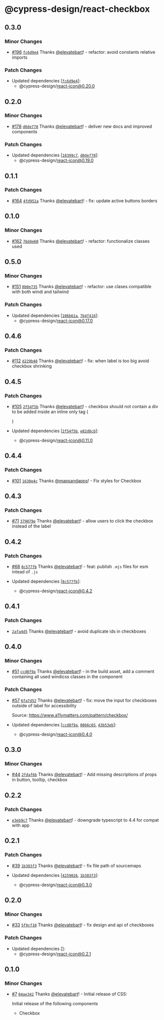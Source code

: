 # @cypress-design/react-checkbox

## 0.3.0

### Minor Changes

- [#196](https://github.com/cypress-io/cypress-design/pull/196) [`fc6d9e4`](https://github.com/cypress-io/cypress-design/commit/fc6d9e4fedcc01fa8e01b868b0fa66d8895c37d0) Thanks [@elevatebart](https://github.com/elevatebart)! - refactor: avoid constants relative imports

### Patch Changes

- Updated dependencies [[`fc6d9e4`](https://github.com/cypress-io/cypress-design/commit/fc6d9e4fedcc01fa8e01b868b0fa66d8895c37d0)]:
  - @cypress-design/react-icon@0.20.0

## 0.2.0

### Minor Changes

- [#178](https://github.com/cypress-io/cypress-design/pull/178) [`d0de778`](https://github.com/cypress-io/cypress-design/commit/d0de77843adb87d8f4804219c6dca8f45b15c650) Thanks [@elevatebart](https://github.com/elevatebart)! - deliver new docs and improved components

### Patch Changes

- Updated dependencies [[`18399c7`](https://github.com/cypress-io/cypress-design/commit/18399c72a52288c67af0935384430d4e4cd24251), [`d0de778`](https://github.com/cypress-io/cypress-design/commit/d0de77843adb87d8f4804219c6dca8f45b15c650)]:
  - @cypress-design/react-icon@0.19.0

## 0.1.1

### Patch Changes

- [#164](https://github.com/cypress-io/cypress-design/pull/164) [`4fd951a`](https://github.com/cypress-io/cypress-design/commit/4fd951a39335900da2508beef9b3565a6f8f9518) Thanks [@elevatebart](https://github.com/elevatebart)! - fix: update active buttons borders

## 0.1.0

### Minor Changes

- [#162](https://github.com/cypress-io/cypress-design/pull/162) [`76d4e60`](https://github.com/cypress-io/cypress-design/commit/76d4e601687d28578cdee0ddc67cd04b286ae2c3) Thanks [@elevatebart](https://github.com/elevatebart)! - refactor: functionalize classes used

## 0.5.0

### Minor Changes

- [#151](https://github.com/cypress-io/cypress-design/pull/151) [`8b0e735`](https://github.com/cypress-io/cypress-design/commit/8b0e7356eb64a6b3583d3486dda8ecbb11c34cca) Thanks [@elevatebart](https://github.com/elevatebart)! - refactor: use clases compatible with both windi and tailwind

### Patch Changes

- Updated dependencies [[`106b61a`](https://github.com/cypress-io/cypress-design/commit/106b61a97888f956a4c9d235fde5efb4243e1445), [`7b4f416`](https://github.com/cypress-io/cypress-design/commit/7b4f4162a0d150aa8cab7ec239faebb58c39464d)]:
  - @cypress-design/react-icon@0.17.0

## 0.4.6

### Patch Changes

- [#112](https://github.com/cypress-io/cypress-design/pull/112) [`d229b48`](https://github.com/cypress-io/cypress-design/commit/d229b48a3806a882abe83c9ebf9c32ed18d2c47f) Thanks [@elevatebart](https://github.com/elevatebart)! - fix: when label is too big avoid checkbox shrinking

## 0.4.5

### Patch Changes

- [#105](https://github.com/cypress-io/cypress-design/pull/105) [`2f54f5b`](https://github.com/cypress-io/cypress-design/commit/2f54f5b867b60ba5ce2e40fd38870bd65187ba30) Thanks [@elevatebart](https://github.com/elevatebart)! - checkbox should not contain a div to be added inside an inline only tag (<p>)

- Updated dependencies [[`2f54f5b`](https://github.com/cypress-io/cypress-design/commit/2f54f5b867b60ba5ce2e40fd38870bd65187ba30), [`e82d8cb`](https://github.com/cypress-io/cypress-design/commit/e82d8cb60882a379d89f86d1ff7b8f1d5b56ce66)]:
  - @cypress-design/react-icon@0.11.0

## 0.4.4

### Patch Changes

- [#101](https://github.com/cypress-io/cypress-design/pull/101) [`1630e4c`](https://github.com/cypress-io/cypress-design/commit/1630e4c4200944cf6414cee9e92dcce6b4d8a576) Thanks [@mapsandapps](https://github.com/mapsandapps)! - Fix styles for Checkbox

## 0.4.3

### Patch Changes

- [#71](https://github.com/cypress-io/cypress-design/pull/71) [`379079e`](https://github.com/cypress-io/cypress-design/commit/379079e08802b6c3fae243925e3b9e8881e8ef54) Thanks [@elevatebart](https://github.com/elevatebart)! - allow users to click the checkbox instead of the label

## 0.4.2

### Patch Changes

- [#68](https://github.com/cypress-io/cypress-design/pull/68) [`8c577fb`](https://github.com/cypress-io/cypress-design/commit/8c577fb0c6a0411cf8218dfe78281834df3d6f13) Thanks [@elevatebart](https://github.com/elevatebart)! - feat: publish `.mjs` files for esm intead of `.js`

- Updated dependencies [[`8c577fb`](https://github.com/cypress-io/cypress-design/commit/8c577fb0c6a0411cf8218dfe78281834df3d6f13)]:
  - @cypress-design/react-icon@0.4.2

## 0.4.1

### Patch Changes

- [`2afa4d5`](https://github.com/cypress-io/cypress-design/commit/2afa4d54a2373692f82bee35ae40446bc9bb3f91) Thanks [@elevatebart](https://github.com/elevatebart)! - avoid duplicate ids in checkboxes

## 0.4.0

### Minor Changes

- [#51](https://github.com/cypress-io/cypress-design/pull/51) [`ccd8f9a`](https://github.com/cypress-io/cypress-design/commit/ccd8f9a8feb624c0a52deaa9754c76969f43fc1e) Thanks [@elevatebart](https://github.com/elevatebart)! - in the build asset, add a comment containing all used windicss classes in the component

### Patch Changes

- [#57](https://github.com/cypress-io/cypress-design/pull/57) [`6fa7d52`](https://github.com/cypress-io/cypress-design/commit/6fa7d52e409762bd1b32a8b04edaf78765830754) Thanks [@elevatebart](https://github.com/elevatebart)! - fix: move the input for checkboxes outside of label for accessibility

  Source: https://www.a11ymatters.com/pattern/checkbox/

- Updated dependencies [[`ccd8f9a`](https://github.com/cypress-io/cypress-design/commit/ccd8f9a8feb624c0a52deaa9754c76969f43fc1e), [`0866c65`](https://github.com/cypress-io/cypress-design/commit/0866c654f24c36951c98468d789462748606b428), [`43b53eb`](https://github.com/cypress-io/cypress-design/commit/43b53eb6bd10111629239a87374cfcc894eda0e3)]:
  - @cypress-design/react-icon@0.4.0

## 0.3.0

### Minor Changes

- [#44](https://github.com/cypress-io/cypress-design/pull/44) [`2fdaf6b`](https://github.com/cypress-io/cypress-design/commit/2fdaf6be6f81a2a851761258347ed213577c5b26) Thanks [@elevatebart](https://github.com/elevatebart)! - Add missing descriptions of props in button, tooltip, checkbox

## 0.2.2

### Patch Changes

- [`e3eb9c7`](https://github.com/cypress-io/cypress-design/commit/e3eb9c7fee2d7a6e0a773e85ed4b73be04d83587) Thanks [@elevatebart](https://github.com/elevatebart)! - downgrade typescript to 4.4 for compat with app

## 0.2.1

### Patch Changes

- [#39](https://github.com/cypress-io/cypress-design/pull/39) [`1b383f3`](https://github.com/cypress-io/cypress-design/commit/1b383f3d149948bf2cc062d3baa17d5ce032f07e) Thanks [@elevatebart](https://github.com/elevatebart)! - fix file path of sourcemaps

- Updated dependencies [[`4259026`](https://github.com/cypress-io/cypress-design/commit/4259026314464260e89bcd88690c8a60ad2f0459), [`1b383f3`](https://github.com/cypress-io/cypress-design/commit/1b383f3d149948bf2cc062d3baa17d5ce032f07e)]:
  - @cypress-design/react-icon@0.3.0

## 0.2.0

### Minor Changes

- [#33](https://github.com/cypress-io/cypress-design/pull/33) [`5f9cf10`](https://github.com/cypress-io/cypress-design/commit/5f9cf10ff4709fcd7d322c2dc5dbc676473b433e) Thanks [@elevatebart](https://github.com/elevatebart)! - fix design and api of checkboxes

### Patch Changes

- Updated dependencies []:
  - @cypress-design/react-icon@0.2.1

## 0.1.0

### Minor Changes

- [#7](https://github.com/cypress-io/cypress-design/pull/7) [`04ae342`](https://github.com/cypress-io/cypress-design/commit/04ae342db01cf9db0eb6a3a99f8c0539d31ede04) Thanks [@elevatebart](https://github.com/elevatebart)! - Initial release of CSS:

  Initial release of the following components

  - Checkbox
